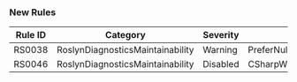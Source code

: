 ### New Rules
Rule ID | Category | Severity | Notes
--------|----------|----------|-------
RS0038 | RoslynDiagnosticsMaintainability | Warning | PreferNullLiteral
RS0046 | RoslynDiagnosticsMaintainability | Disabled | CSharpWrapStatementsDiagnosticAnalyzer